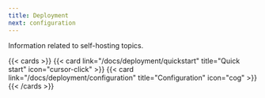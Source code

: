 ```yaml
---
title: Deployment
next: configuration
---
```


Information related to self-hosting topics.

<!--more-->

{{< cards >}}
  {{< card link="/docs/deployment/quickstart" title="Quick start" icon="cursor-click" >}}
  {{< card link="/docs/deployment/configuration" title="Configuration" icon="cog" >}}
{{< /cards >}}
